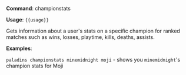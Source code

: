 **Command**: championstats

**Usage**: `{{usage}}`

Gets information about a user's stats on a specific champion for ranked matches such as wins, losses, playtime, kills, deaths, assists.



**Examples**:

`paladins championstats minemidnight moji` - shows you `minemidnight`'s champion stats for Moji
